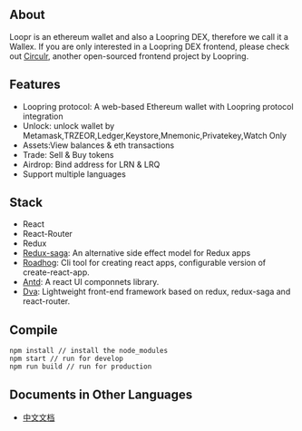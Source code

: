 ## About
Loopr is an ethereum wallet and also a Loopring DEX, therefore we call it a Wallex. If you are only interested in a Loopring DEX frontend, please check out [Circulr](https://loopring.github.io/circulr), another open-sourced frontend project by Loopring.

## Features

- Loopring protocol: A web-based Ethereum wallet with Loopring protocol integration
- Unlock: unlock wallet by Metamask,TRZEOR,Ledger,Keystore,Mnemonic,Privatekey,Watch Only
- Assets:View balances & eth transactions 
- Trade: Sell & Buy tokens
- Airdrop: Bind  address for LRN & LRQ
- Support multiple languages

## Stack

- React
- React-Router
- Redux
- [Redux-saga]( https://github.com/redux-saga/redux-saga): An alternative side effect model for Redux apps 
- [Roadhog](https://github.com/sorrycc/roadhog): Cli tool for creating react apps, configurable version of create-react-app.
- [Antd](https://github.com/ant-design/ant-design): A react UI componnets library.
- [Dva](https://github.com/dvajs/dva): Lightweight front-end framework based on redux, redux-saga and react-router.

## Compile

```
npm install // install the node_modules
npm start // run for develop
npm run build // run for production
```

## Documents in Other Languages
- [中文文档](chinese)
